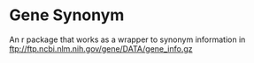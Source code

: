 # Gene Synonym
An r package that works as a wrapper to synonym information in ftp://ftp.ncbi.nlm.nih.gov/gene/DATA/gene_info.gz
